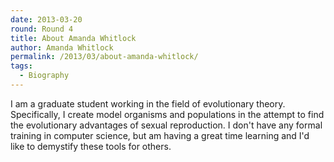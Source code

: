 ```yaml
---
date: 2013-03-20
round: Round 4
title: About Amanda Whitlock
author: Amanda Whitlock
permalink: /2013/03/about-amanda-whitlock/
tags:
  - Biography
---
```

I am a graduate student working in the field of evolutionary theory. Specifically, I create model organisms and populations in the attempt to find the evolutionary advantages of sexual reproduction. I don't have any formal training in computer science, but am having a great time learning and I'd like to demystify these tools for others.
